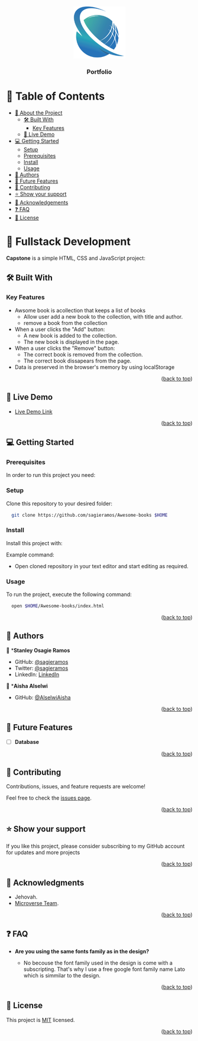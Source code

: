 <a name="readme-top"></a>



<div align="center">

  <img src="imuwahen_logo.png" alt="logo" width="140"  height="auto" />
  <br/>

  <h3><b>Portfolio</b></h3>

</div>


# 📗 Table of Contents

- [📖 About the Project](#about-project)
  - [🛠 Built With](#built-with)
    - [Key Features](#key-features)
  - [🚀 Live Demo](#live-demo)
- [💻 Getting Started](#getting-started)
  - [Setup](#setup)
  - [Prerequisites](#prerequisites)
  - [Install](#install)
  - [Usage](#usage)
- [👥 Authors](#authors)
- [🔭 Future Features](#future-features)
- [🤝 Contributing](#contributing)
- [⭐️ Show your support](#support)
- [🙏 Acknowledgements](#acknowledgements)
- [❓ FAQ](#faq)
- [📝 License](#license)


# 📖 Fullstack Development <a name="Awesome books"></a>

**Capstone** is a simple HTML, CSS and JavaScript project: 

## 🛠  Built With <a name="built-with"></a>


### Key Features <a name="key-features"></a>
- Awsome book is acollection that keeps a list of books
   - Allow user add a new book to the collection, with title and author.
   - remove a book from the collection
- When a user clicks the "Add" button:
   - A new book is added to the collection.
   - The new book is displayed in the page.
- When a user clicks the "Remove" button:
    - The correct book is removed from the collection.
    - The correct book dissapears from the page.
- Data is preserved in the browser's memory by using localStorage
  
<p align="right">(<a href="#readme-top">back to top</a>)</p>

## 🚀 Live Demo <a name="live-demo"></a>

- [Live Demo Link](https://sagieramos.github.io/Awesome-books)

<p align="right">(<a href="#readme-top">back to top</a>)</p>

## 💻 Getting Started <a name="getting-started"></a>

### Prerequisites

In order to run this project you need:


### Setup

Clone this repository to your desired folder:
```sh
  git clone https://github.com/sagieramos/Awesome-books $HOME
```


### Install

Install this project with:

Example command:

- Open cloned repository in your text editor and start editing as required.

### Usage

To run the project, execute the following command:

```sh
  open $HOME/Awesome-books/index.html
```

<p align="right">(<a href="#readme-top">back to top</a>)</p>


## 👥 Authors <a name="authors"></a>
👤 ***Stanley Osagie Ramos**
- GitHub: [@sagieramos](https://github.com/sagieramos)
- Twitter: [@sagieramos](https://twitter.com/sagieramos)
- LinkedIn: [LinkedIn](https://linkedin.com/in/sagieramos)


👤 ***Aisha Alselwi**
- GitHub: [@AlselwiAisha](https://github.com/AlselwiAisha)

<p align="right">(<a href="#readme-top">back to top</a>)</p>


## 🔭 Future Features <a name="future-features"></a>

- [ ] **Database**

<p align="right">(<a href="#readme-top">back to top</a>)</p>


## 🤝 Contributing <a name="contributing"></a>

Contributions, issues, and feature requests are welcome!

Feel free to check the [issues page](../../issues/).

<p align="right">(<a href="#readme-top">back to top</a>)</p>



## ⭐️ Show your support <a name="support"></a>

If you like this project, please consider subscribing to my GitHub account for updates and more projects

<p align="right">(<a href="#readme-top">back to top</a>)</p>


## 🙏 Acknowledgments <a name="acknowledgements"></a>
- Jehovah.
- [Microverse Team](https://www.microverse.org/).
<p align="right">(<a href="#readme-top">back to top</a>)</p>

## ❓ FAQ <a name="faq"></a>

- **Are you using the same fonts family as in the design?**

  - No becouse the font family used in the design is come with a subscripting. That's why I use a free google font family name Lato which is simmilar to the design.

<p align="right">(<a href="#readme-top">back to top</a>)</p>

## 📝 License <a name="license"></a>

This project is [MIT](./LICENSE) licensed.

<p align="right">(<a href="#readme-top">back to top</a>)</p>